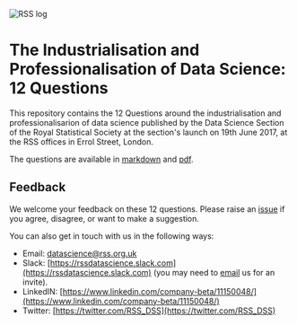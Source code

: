 ![RSS log][logo]

[logo]: https://github.com/rssdatascience/industrialisation/raw/master/RSS_logo.png "RSS Logo"

 # The Industrialisation and Professionalisation of Data Science: 12 Questions
 
 This repository contains the 12 Questions around the industrialisation and professionalisarion of data science published by the Data Science Section of the Royal Statistical Society at the section's launch on 19th June 2017, at the RSS offices in Errol Street, London.

 The questions are available in [markdown](industrialisation.md) and [pdf](industrialisation.pdf).

 ## Feedback

We welcome your feedback on these 12 questions. Please raise an [issue](https://github.com/rssdatascience/industrialisation/issues) if you agree, disagree, or want to make a suggestion.

You can also get in touch with us in the following ways:

* Email: [datascience@rss.org.uk](mailto://datascience@rss.org.uk)
* Slack: [https://rssdatascience.slack.com](https://rssdatascience.slack.com) (you may need to [email](datascience@rss.org.uk) us for an invite).
* LinkedIN: [https://www.linkedin.com/company-beta/11150048/](https://www.linkedin.com/company-beta/11150048/)
* Twitter: [https://twitter.com/RSS_DSS](https://twitter.com/RSS_DSS)

